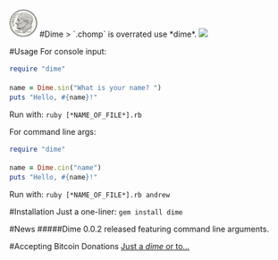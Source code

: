 <img src="icon.png" width="50" height="50">
#Dime
> `.chomp` is overrated use *dime*.

<img src="https://img.shields.io/badge/downloads-237-blue.svg">

#Usage
For console input:
```ruby
require "dime"

name = Dime.sin("What is your name? ")
puts "Hello, #{name}!"
```
Run with: `ruby [*NAME_OF_FILE*].rb`

For command line args:
```ruby
require "dime"

name = Dime.cin("name")
puts "Hello, #{name}!"
```
Run with: `ruby [*NAME_OF_FILE*].rb andrew`

#Installation
Just a one-liner:
`gem install dime`

#News
#####Dime 0.0.2 released featuring command line arguments.

#Accepting Bitcoin Donations
<a href="http://www.coinbase.com/blubrackets">Just a *dime* or to...</a>
